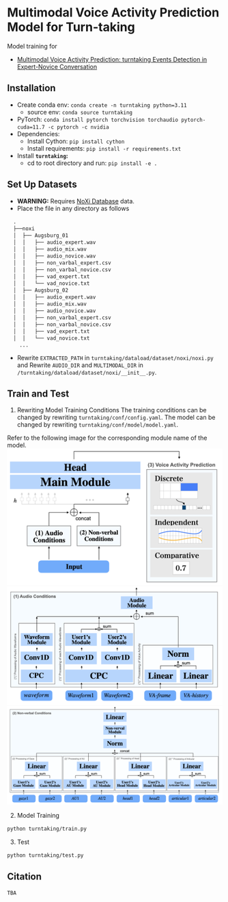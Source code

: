 # Multimodal Voice Activity Prediction Model for Turn-taking

Model training for 
* [Multimodal Voice Activity Prediction: turntaking Events Detection in Expert-Novice Conversation]()

## Installation

* Create conda env: `conda create -n turntaking python=3.11`
  - source env: `conda source turntaking`
* PyTorch: `conda install pytorch torchvision torchaudio pytorch-cuda=11.7 -c pytorch -c nvidia`
* Dependencies: 
  * Install Cython: `pip install cython`
  * Install requirements: `pip install -r requirements.txt`
* Install **`turntaking`:** 
  * cd to root directory and run: `pip install -e .`

## Set Up Datasets
* **WARNING:** Requires [NoXi Database](https://multimediate-challenge.org/datasets/Dataset_NoXi/) data.
* Place the file in any directory as follows
```
  .
  ├──noxi
  │  ├── Augsburg_01
  │  │   ├── audio_expert.wav
  │  │   ├── audio_mix.wav
  │  │   ├── audio_novice.wav
  │  │   ├── non_varbal_expert.csv
  │  │   ├── non_varbal_novice.csv
  │  │   ├── vad_expert.txt
  │  │   └── vad_novice.txt
  │  ├── Augsburg_02
  │  │   ├── audio_expert.wav
  │  │   ├── audio_mix.wav
  │  │   ├── audio_novice.wav
  │  │   ├── non_varbal_expert.csv
  │  │   ├── non_varbal_novice.csv
  │  │   ├── vad_expert.txt
  │  │   └── vad_novice.txt
    ...
```

* Rewrite `EXTRACTED_PATH` in `turntaking/dataload/dataset/noxi/noxi.py` and Rewrite `AUDIO_DIR` and `MULTIMODAL_DIR` in `/turntaking/dataload/dataset/noxi/__init__.py`.

## Train and Test
1. Rewriting Model Training Conditions
The training conditions can be changed by rewriting `turntaking/conf/config.yaml`.
The model can be changed by rewriting `turntaking/conf/model/model.yaml`.

Refer to the following image for the corresponding module name of the model.
![Image 1](img/model.png)
![Image 2](img/audio_condition.png)
![Image 3](img/nonverbal_condition.png)

2. Model Training
```bash
python turntaking/train.py
```

3. Test
```bash
python turntaking/test.py
```

## Citation

```latex
TBA
```
